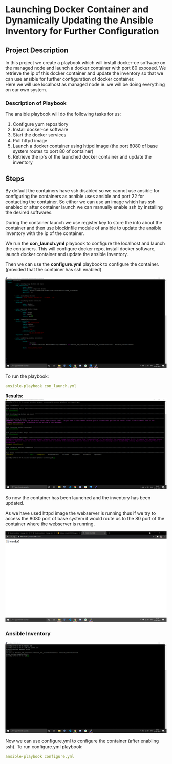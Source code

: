 # Launching Docker Container and Dynamically Updating the Ansible Inventory for Further Configuration

## Project Description 

In this project we create a playbook which will install docker-ce software on the managed node and launch a docker container with port 80 exposed. We retrieve the ip of this docker container and update the inventory so that we can use ansible for further configuration of docker container.  
Here we will use localhost as managed node ie. we will be doing everything on our own system. 

### Description of Playbook
The ansible playbook will do the following tasks for us:
1. Configure yum repositiory 
2. Install docker-ce software
3. Start the docker services
4. Pull httpd image
5. Launch a docker container using httpd image (the port 8080 of base system routes to port 80 of container)
6. Retrieve the ip's of the launched docker container and update the inventory


## Steps

By default the containers have ssh disabled so we cannot use ansible for configuring the containers as asnible uses ansible and port 22 for contacting the container. 
So either we can use an image which has ssh enabled or after container launch we can manually enable ssh by installing the desired softwares. 

During the container launch we use register key to store the info about the container and then use blockinfile module of ansible to update the ansible inventory with the ip of the container. 

We run the **con_launch.yml** playbook to configure the localhost and launch the containers. 
This will configure docker repo, install docker software, launch docker container and update the ansible inventory.

Then we can use the **configure.yml** playbook to configure the container. (provided that the container has ssh enabled)

![con_launch.yml](images/t-14-2.png)

To run the playbook:

```yml
ansible-playbook con_launch.yml
```

**Results:**
![results](images/t-14-1.png)

So now the container has been launched and the inventory has been updated.

As we have used httpd image the webserver is running thus if we try to access the 8080 port of base system it would route us to the 80 port of the container where the webserver is running. 

![http_request](images/t-14-3.png)

### Ansible Inventory 

![inventory](images/t-14-4.png)

Now we can use configure.yml to configure the container (after enabling ssh).
To run configure.yml playbook:

```yml
ansible-playbook configure.yml
```
